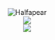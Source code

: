 <div style="text-align: center;">
<img src="https://count.getloli.com/get/@Halfapear?theme=rule34" alt="Halfapear">
</div>

<div align="center"> <img src="https://github-readme-stats.vercel.app/api/top-langs/?username=yang-tian-hub" /> </div>


<div align="center"> <img src="https://github-readme-stats.vercel.app/api?username=Halfapear&show_icons=true&theme=tokyonight" /> </div>

<!--

<div align="center"> <img src="https://visitor-badge.glitch.me/badge?page_id=Halfapear" /> </div>

<div align="center"> <img src="https://profile-counter.glitch.me/Halfapear/count.svg" /> </div>

-->
